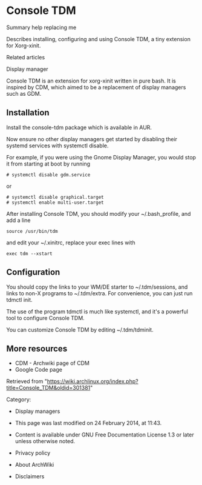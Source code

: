 Console TDM
===========

Summary help replacing me

Describes installing, configuring and using Console TDM, a tiny
extension for Xorg-xinit.

Related articles

Display manager

Console TDM is an extension for xorg-xinit written in pure bash. It is
inspired by CDM, which aimed to be a replacement of display managers
such as GDM.

Installation
------------

Install the console-tdm package which is available in AUR.

Now ensure no other display managers get started by disabling their
systemd services with systemctl disable.

For example, if you were using the Gnome Display Manager, you would stop
it from starting at boot by running

    # systemctl disable gdm.service

or

    # systemctl disable graphical.target
    # systemctl enable multi-user.target

After installing Console TDM, you should modify your ~/.bash_profile,
and add a line

    source /usr/bin/tdm

and edit your ~/.xinitrc, replace your exec lines with

    exec tdm --xstart

Configuration
-------------

You should copy the links to your WM/DE starter to ~/.tdm/sessions, and
links to non-X programs to ~/.tdm/extra. For convenience, you can just
run tdmctl init.

The use of the program tdmctl is much like systemctl, and it's a
powerful tool to configure Console TDM.

You can customize Console TDM by editing ~/.tdm/tdminit.

More resources
--------------

-   CDM - Archwiki page of CDM
-   Google Code page

Retrieved from
"https://wiki.archlinux.org/index.php?title=Console_TDM&oldid=301381"

Category:

-   Display managers

-   This page was last modified on 24 February 2014, at 11:43.
-   Content is available under GNU Free Documentation License 1.3 or
    later unless otherwise noted.
-   Privacy policy
-   About ArchWiki
-   Disclaimers

